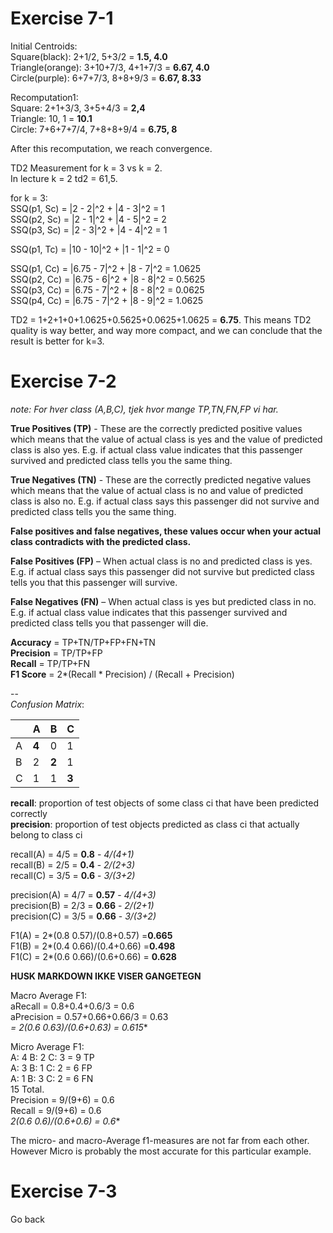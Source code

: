 # Exercise 7-1

Initial Centroids:  
Square(black): 2+1/2, 5+3/2  = **1.5, 4.0**  
Triangle(orange): 3+10+7/3, 4+1+7/3  = **6.67, 4.0**  
Circle(purple): 6+7+7/3, 8+8+9/3 = **6.67, 8.33**  

Recomputation1:  
Square: 2+1+3/3, 3+5+4/3 = **2,4**  
Triangle: 10, 1 = **10.1**  
Circle: 7+6+7+7/4, 7+8+8+9/4 = **6.75, 8**  

After this recomputation, we reach convergence.

TD2 Measurement for k = 3 vs k = 2.  
In lecture k = 2 td2 = 61,5.  

for k = 3:  
SSQ(p1, Sc) = |2 - 2|^2 + |4 - 3|^2 = 1  
SSQ(p2, Sc) = |2 - 1|^2 + |4 - 5|^2 = 2  
SSQ(p3, Sc) = |2 - 3|^2 + |4 - 4|^2 = 1

SSQ(p1, Tc) = |10 - 10|^2 + |1 - 1|^2 = 0

SSQ(p1, Cc) = |6.75 - 7|^2 + |8 - 7|^2 = 1.0625  
SSQ(p2, Cc) = |6.75 - 6|^2 + |8 - 8|^2 = 0.5625  
SSQ(p3, Cc) = |6.75 - 7|^2 + |8 - 8|^2 = 0.0625  
SSQ(p4, Cc) = |6.75 - 7|^2 + |8 - 9|^2 = 1.0625  

TD2 = 1+2+1+0+1.0625+0.5625+0.0625+1.0625 = **6.75**. This means TD2 quality is way better, and way more compact, and we can conclude that the result is better for k=3.

# Exercise 7-2  
*note: For hver class (A,B,C), tjek hvor mange TP,TN,FN,FP vi har.*  

**True Positives (TP)** - These are the correctly predicted positive values which means that the value of actual class is yes and the value of predicted class is also yes. E.g. if actual class value indicates that this passenger survived and predicted class tells you the same thing.  

**True Negatives (TN)** - These are the correctly predicted negative values which means that the value of actual class is no and value of predicted class is also no. E.g. if actual class says this passenger did not survive and predicted class tells you the same thing.  

**False positives and false negatives, these values occur when your actual class contradicts with the predicted class.**  

**False Positives (FP)** – When actual class is no and predicted class is yes. E.g. if actual class says this passenger did not survive but predicted class tells you that this passenger will survive.  

**False Negatives (FN)** – When actual class is yes but predicted class in no. E.g. if actual class value indicates that this passenger survived and predicted class tells you that passenger will die.  



**Accuracy** = TP+TN/TP+FP+FN+TN  
**Precision** =  TP/TP+FP  
**Recall** =  TP/TP+FN  
**F1 Score** = 2*(Recall * Precision) / (Recall + Precision)  

--   
*Confusion Matrix*:

|  | A | B | C |
|---|---|---|---|
| A | **4** | 0 | 1 |
| B | 2 | **2** | 1 |
| C | 1 | 1 | **3** |

**recall**: proportion of test objects of
some class ci that have been predicted
correctly  
**precision**: proportion of test objects predicted as class ci that actually belong to class ci  

recall(A) = 4/5 = **0.8** - *4/(4+1)*  
recall(B) = 2/5 = **0.4** - *2/(2+3)*  
recall(C) = 3/5 = **0.6** - *3/(3+2)*  

precision(A) = 4/7 = **0.57** - *4/(4+3)*  
precision(B) = 2/3 = **0.66** - *2/(2+1)*  
precision(C) = 3/5 = **0.66** - *3/(3+2)*  

F1(A) = 2*(0.8 0.57)/(0.8+0.57) =**0.665**  
F1(B) = 2*(0.4 0.66)/(0.4+0.66) =**0.498**  
F1(C) = 2*(0.6 0.66)/(0.6+0.66) = **0.628**

**HUSK MARKDOWN IKKE VISER GANGETEGN**

Macro Average F1:  
aRecall = 0.8+0.4+0.6/3 =  0.6  
aPrecision = 0.57+0.66+0.66/3 = 0.63    
**= 2*(0.6 0.63)/(0.6+0.63) = 0.615**

Micro Average F1:  
A: 4 B: 2 C: 3 = 9 TP     
A: 3 B: 1 C: 2 = 6 FP  
A: 1 B: 3 C: 2 = 6 FN  
15 Total.   
Precision = 9/(9+6) = 0.6   
Recall = 9/(9+6) = 0.6  
**2*(0.6 0.6)/(0.6+0.6) = 0.6**  

The micro- and macro-Average f1-measures are not far from each other. However Micro is probably the most accurate for this particular example.  

# Exercise 7-3
Go back
